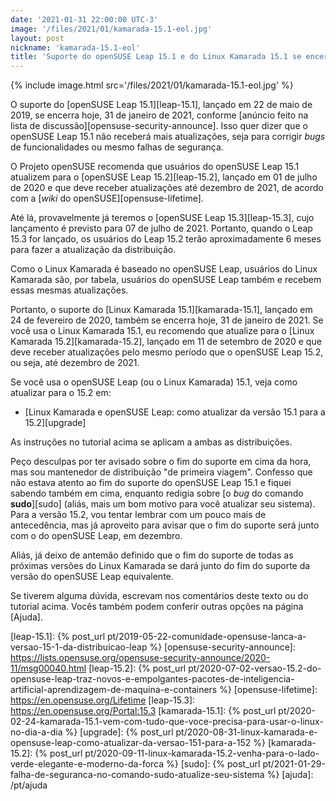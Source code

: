 ```yaml
---
date: '2021-01-31 22:00:00 UTC-3'
image: '/files/2021/01/kamarada-15.1-eol.jpg'
layout: post
nickname: 'kamarada-15.1-eol'
title: 'Suporte do openSUSE Leap 15.1 e do Linux Kamarada 15.1 se encerram hoje'
---
```


{% include image.html src='/files/2021/01/kamarada-15.1-eol.jpg' %}

O suporte do [openSUSE Leap 15.1][leap-15.1], lançado em 22 de maio de 2019, se encerra hoje, 31 de janeiro de 2021, conforme [anúncio feito na lista de discussão][opensuse-security-announce]. Isso quer dizer que o openSUSE Leap 15.1 não receberá mais atualizações, seja para corrigir _bugs_ de funcionalidades ou mesmo falhas de segurança.

O Projeto openSUSE recomenda que usuários do openSUSE Leap 15.1 atualizem para o [openSUSE Leap 15.2][leap-15.2], lançado em 01 de julho de 2020 e que deve receber atualizações até dezembro de 2021, de acordo com a [_wiki_ do openSUSE][opensuse-lifetime].

Até lá, provavelmente já teremos o [openSUSE Leap 15.3][leap-15.3], cujo lançamento é previsto para 07 de julho de 2021. Portanto, quando o Leap 15.3 for lançado, os usuários do Leap 15.2 terão aproximadamente 6 meses para fazer a atualização da distribuição.

Como o Linux Kamarada é baseado no openSUSE Leap, usuários do Linux Kamarada são, por tabela, usuários do openSUSE Leap também e recebem essas mesmas atualizações.

Portanto, o suporte do [Linux Kamarada 15.1][kamarada-15.1], lançado em 24 de fevereiro de 2020, também se encerra hoje, 31 de janeiro de 2021. Se você usa o Linux Kamarada 15.1, eu recomendo que atualize para o [Linux Kamarada 15.2][kamarada-15.2], lançado em 11 de setembro de 2020 e que deve receber atualizações pelo mesmo período que o openSUSE Leap 15.2, ou seja, até dezembro de 2021.

Se você usa o openSUSE Leap (ou o Linux Kamarada) 15.1, veja como atualizar para o 15.2 em:

- [Linux Kamarada e openSUSE Leap: como atualizar da versão 15.1 para a 15.2][upgrade]

As instruções no tutorial acima se aplicam a ambas as distribuições.

Peço desculpas por ter avisado sobre o fim do suporte em cima da hora, mas sou mantenedor de distribuição "de primeira viagem". Confesso que não estava atento ao fim do suporte do openSUSE Leap 15.1 e fiquei sabendo também em cima, enquanto redigia sobre [o _bug_ do comando **sudo**][sudo] (aliás, mais um bom motivo para você atualizar seu sistema). Para a versão 15.2, vou tentar lembrar com um pouco mais de antecedência, mas já aproveito para avisar que o fim do suporte será junto com o do openSUSE Leap, em dezembro.

Aliás, já deixo de antemão definido que o fim do suporte de todas as próximas versões do Linux Kamarada se dará junto do fim do suporte da versão do openSUSE Leap equivalente.

Se tiverem alguma dúvida, escrevam nos comentários deste texto ou do tutorial acima. Vocês também podem conferir outras opções na página [Ajuda].

[leap-15.1]:                    {% post_url pt/2019-05-22-comunidade-opensuse-lanca-a-versao-15-1-da-distribuicao-leap %}
[opensuse-security-announce]:   https://lists.opensuse.org/opensuse-security-announce/2020-11/msg00040.html
[leap-15.2]:                    {% post_url pt/2020-07-02-versao-15.2-do-opensuse-leap-traz-novos-e-empolgantes-pacotes-de-inteligencia-artificial-aprendizagem-de-maquina-e-containers %}
[opensuse-lifetime]:            https://en.opensuse.org/Lifetime
[leap-15.3]:                    https://en.opensuse.org/Portal:15.3
[kamarada-15.1]:                {% post_url pt/2020-02-24-kamarada-15.1-vem-com-tudo-que-voce-precisa-para-usar-o-linux-no-dia-a-dia %}
[upgrade]:                      {% post_url pt/2020-08-31-linux-kamarada-e-opensuse-leap-como-atualizar-da-versao-151-para-a-152 %}
[kamarada-15.2]:                {% post_url pt/2020-09-11-linux-kamarada-15.2-venha-para-o-lado-verde-elegante-e-moderno-da-forca %}
[sudo]:                         {% post_url pt/2021-01-29-falha-de-seguranca-no-comando-sudo-atualize-seu-sistema %}
[ajuda]:                        /pt/ajuda
